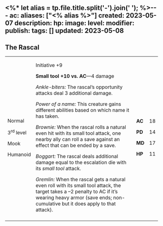 <%* let alias = tp.file.title.split('-').join(' '); %>---
ac: 
aliases: ["<% alias %>"]
created: 2023-05-07
description: 
hp: 
image: 
level: 
modifier: 
publish: 
tags: []
updated: 2023-05-08
---

## The Rascal

<table>
<colgroup>
<col style="width: 16%" />
<col style="width: 72%" />
<col style="width: 5%" />
<col style="width: 5%" />
</colgroup>
<tbody>
<tr class="odd">
<td><p>Normal</p>
<p>3<sup>rd</sup> level</p>
<p>Mook</p>
<p>Humanoid</p></td>
<td><p>Initiative +9</p>
<p><strong>Small tool +10 vs. AC</strong>—4 damage</p>
<p><em>Ankle-biters:</em> The rascal’s opportunity attacks deal 3
additional damage.</p>
<p><em>Power of a name:</em> This creature gains different abilities
based on which name it has taken.</p>
<p><em>Brownie:</em> When the rascal rolls a natural even hit with its
small tool attack, one nearby ally can roll a save against an effect
that can be ended by a save.</p>
<p><em>Boggart:</em> The rascal deals additional damage equal to the
escalation die with its <em>small tool</em> attack.</p>
<p><em>Gremlin:</em> When the rascal gets a natural even roll with its
small tool attack, the target takes a –2 penalty to AC if it’s wearing
heavy armor (save ends; non-cumulative but it does apply to that
attack).</p></td>
<td><p><strong>AC</strong></p>
<p><strong>PD</strong></p>
<p><strong>MD</strong></p>
<p><strong>HP</strong></p></td>
<td><p>18</p>
<p>14</p>
<p>17</p>
<p>11</p></td>
</tr>
<tr class="even">
<td></td>
<td></td>
<td></td>
<td></td>
</tr>
</tbody>
</table>
